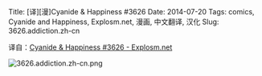 Title: [译][漫]Cyanide & Happiness #3626
Date: 2014-07-20
Tags: comics, Cyanide and Happiness, Explosm.net, 漫画, 中文翻译, 汉化
Slug: 3626.addiction.zh-cn

译自：[Cyanide & Happiness #3626 - Explosm.net](http://explosm.net/comics/3626/)


![3626.addiction.zh-cn.png](/static/images/comics/3626.addiction.zh-cn.png)
